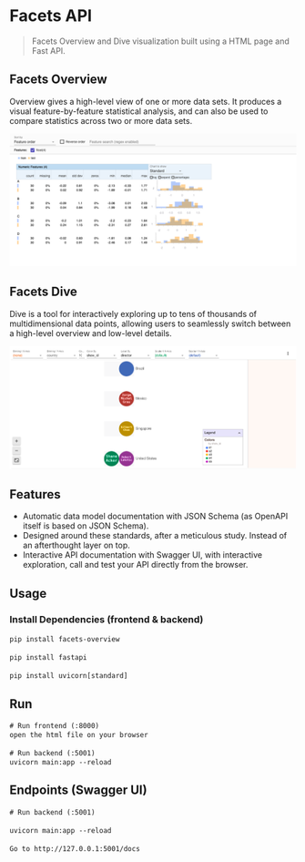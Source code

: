 # Facets API

> Facets Overview and Dive visualization built using a HTML page and Fast API.


## Facets Overview
Overview gives a high-level view of one or more data sets. It produces a visual feature-by-feature statistical analysis, and can also be used to compare statistics across two or more data sets. 

![Alt text](./ScreenShot%202021-08-10%20at%209.42.21%20AM.png)

## Facets Dive
Dive is a tool for interactively exploring up to tens of thousands of multidimensional data points, allowing users to seamlessly switch between a high-level overview and low-level details.

![Alt text](./ScreenShot%202021-08-10%20at%209.42.04%20AM.png)


## Features

- Automatic data model documentation with JSON Schema (as OpenAPI itself is based on JSON Schema).
- Designed around these standards, after a meticulous study. Instead of an afterthought layer on top.
- Interactive API documentation with Swagger UI, with interactive exploration, call and test your API directly from the browser.


## Usage


### Install Dependencies (frontend & backend)

```
pip install facets-overview

pip install fastapi

pip install uvicorn[standard]
```

## Run

```
# Run frontend (:8000) 
open the html file on your browser

# Run backend (:5001)
uvicorn main:app --reload
```

## Endpoints (Swagger UI)
```
# Run backend (:5001)

uvicorn main:app --reload

Go to http://127.0.0.1:5001/docs
```
